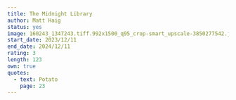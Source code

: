 ```yaml
---
title: The Midnight Library
author: Matt Haig
status: yes
image: 160243_1347243.tiff.992x1500_q95_crop-smart_upscale-3850277542.jpg
start_date: 2023/12/11
end_date: 2024/12/11
rating: 3
length: 123
own: true
quotes:
  - text: Potato
    page: 23
---
```

